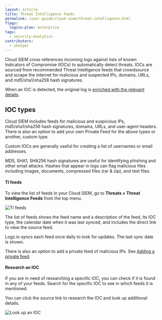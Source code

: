 ```yaml
---
layout: article
title: Threat Intelligence feeds
permalink: /user-guide/cloud-siem/threat-intelligence.html
flags:
  logzio-plan: enterprise
tags:
  - security-analytics
contributors:
  - shalper
---
```


Cloud SIEM cross references incoming logs against lists of known Indicators of Compromise (IOCs) to automatically detect threats. IOCs are sourced from recommended Threat Intelligence feeds that crowdsource and scrape the internet for malicious and suspected IPs, domains, URLs, and md5/sha1/sha256 hash signatures.

When an IOC is detected, the original log is [enriched with the relevant details](/user-guide/cloud-siem/malicious-IPs.html#log-enrichment).
## IOC types

Cloud SIEM includes feeds for malicious and suspicious IPs, md5/sha1/sha256 hash signatures, domains, URLs, and user-agent headers. There is also an option to add your own Private Feed for the above types or another, custom type.

Custom IOCs are generally useful for creating a list of usernames or email addresses.

MD5, SHA1, SHA256 hash signatures are useful for identifying phishing and other email attacks. Hashes that appear in logs can flag malicious files including images, documents, compressed files (rar & zip), and text files.


#### TI feeds

To view the list of feeds in your Cloud SIEM, go to **Threats > Threat Intelligence Feeds** from the top menu.

![TI feeds](https://dytvr9ot2sszz.cloudfront.net/logz-docs/siem/add-private-feed.png)

The list of feeds shows the feed name and a description of the feed, its IOC type, the calendar date when it was last synced, and includes the direct link to view the source feed.

Logz.io syncs each feed once daily to look for updates. The last sync date is shown.

There is also an option to add a private feed of malicious IPs. See [Adding a private feed](/user-guide/cloud-siem/private-feeds.html).

#### Research an IOC

If you are in need of researching a specific IOC, you can check if it is found in any of your feeds. Search for the specific IOC to see in which feeds it is mentioned.

You can click the source link to research the IOC and look up additional details.

![Look up an IOC](https://dytvr9ot2sszz.cloudfront.net/logz-docs/siem/look-up-ioc.png)


